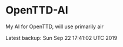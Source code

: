 # OpenTTD-AI
My AI for OpenTTD, will use primarily air

Latest backup: Sun Sep 22 17:41:02 UTC 2019
